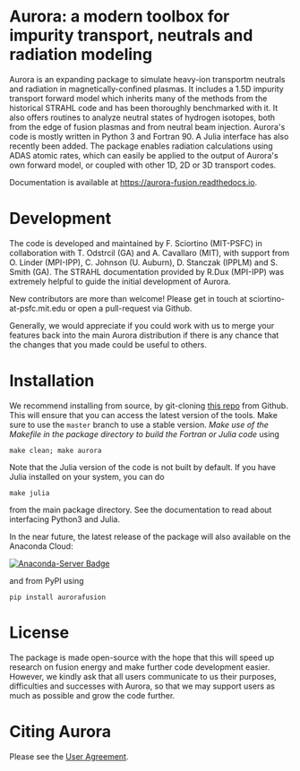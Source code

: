 # Aurora: a modern toolbox for impurity transport, neutrals and radiation modeling

Aurora is an expanding package to simulate heavy-ion transportm neutrals and radiation in magnetically-confined plasmas. It includes a 1.5D impurity transport forward model which inherits many of the methods from the historical STRAHL code and has been thoroughly benchmarked with it. It also offers routines to analyze neutral states of hydrogen isotopes, both from the edge of fusion plasmas and from neutral beam injection. Aurora's code is mostly written in Python 3 and Fortran 90. A Julia interface has also recently been added. The package enables radiation calculations using ADAS atomic rates, which can easily be applied to the output of Aurora's own forward model, or coupled with other 1D, 2D or 3D transport codes. 

Documentation is available at https://aurora-fusion.readthedocs.io.


# Development 

The code is developed and maintained by F. Sciortino (MIT-PSFC) in collaboration with T. Odstrcil (GA) and A. Cavallaro (MIT), with support from O. Linder (MPI-IPP), C. Johnson (U. Auburn), D. Stanczak (IPPLM) and S. Smith (GA). The STRAHL documentation provided by R.Dux (MPI-IPP) was extremely helpful to guide the initial development of Aurora.

New contributors are more than welcome! Please get in touch at sciortino-at-psfc.mit.edu or open a pull-request via Github. 

Generally, we would appreciate if you could work with us to merge your features back into the main Aurora distribution if there is any chance that the changes that you made could be useful to others. 

# Installation

We recommend installing from source, by git-cloning [this repo](https://github.com/fsciortino/aurora) from Github. This will ensure that you can access the latest version of the tools. Make sure to use the `master` branch to use a stable version. *Make use of the Makefile in the package directory to build the Fortran or Julia code* using 
```
make clean; make aurora
```
Note that the Julia version of the code is not built by default. If you have Julia installed on your system, you can do  
```
make julia
```
from the main package directory. See the documentation to read about interfacing Python3 and Julia. 

In the near future, the latest release of the package will also available on the Anaconda Cloud:

[![Anaconda-Server Badge](https://anaconda.org/sciortino/aurorafusion/badges/latest_release_date.svg)](https://anaconda.org/sciortino/aurorafusion)

and from PyPI using 
```
pip install aurorafusion
```

# License

The package is made open-source with the hope that this will speed up research on fusion energy and make further code development easier. However, we kindly ask that all users communicate to us their purposes, difficulties and successes with Aurora, so that we may support users as much as possible and grow the code further. 


# Citing Aurora

Please see the [User Agreement](https://github.com/fsciortino/Aurora/blob/master/USER_AGREEMENT.txt). 
